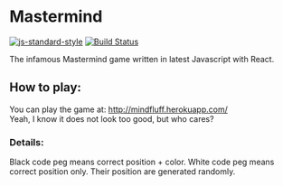 # Mastermind
[![js-standard-style](https://img.shields.io/badge/code%20style-standard-brightgreen.svg)](http://standardjs.com)
[![Build Status](https://travis-ci.org/wizardone/mastermind.svg?branch=master)](https://travis-ci.org/wizardone/mastermind)

The infamous Mastermind game written in latest Javascript with React.

## How to play:
You can play the game at: http://mindfluff.herokuapp.com/ <br />
Yeah, I know it does not look too good, but who cares?
### Details:
Black code peg means correct position + color.
White code peg means correct position only.
Their position are generated randomly.
